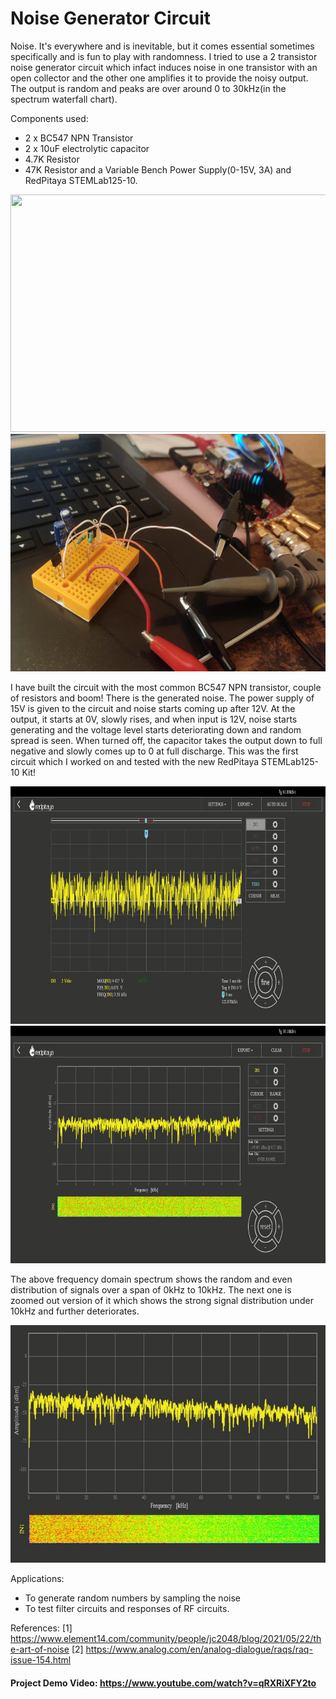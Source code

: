 # Noise Generator Circuit

Noise. It's everywhere and is inevitable, but it comes essential sometimes specifically and is fun to play with randomness. I tried to use a 2 transistor noise generator circuit which infact induces noise in one transistor with an open collector and the other one amplifies it to provide the noisy output.
The output is random and peaks are over around 0 to 30kHz(in the spectrum waterfall chart). 

Components used:
* 2 x BC547 NPN Transistor
* 2 x 10uF electrolytic capacitor
* 4.7K Resistor
* 47K Resistor
and a Variable Bench Power Supply(0-15V, 3A) and RedPitaya STEMLab125-10.

<img src="img/circuit_dia1.jpg" width="760" height="380">
<img src="img/circuit_rig.jpg" width="760" height="380">

I have built the circuit with the most common BC547 NPN transistor, couple of resistors and boom! There is the generated noise. The power supply of 15V is given to the circuit and noise starts coming up after 12V. At the output, it starts at 0V, slowly rises, and when input is 12V, noise starts generating and the voltage level starts deteriorating down and random spread is seen. When turned off, the capacitor takes the output down to full negative and slowly comes up to 0 at full discharge. This was the first circuit which I worked on and tested with the new RedPitaya STEMLab125-10 Kit!

<img src="img/noise_td1.jpg" width="760" height="380">
<img src="img/noise_fd1.jpg" width="760" height="380">

The above frequency domain spectrum shows the random and even distribution of signals over a span of 0kHz to 10kHz. The next one is zoomed out version of it which shows the strong signal distribution under 10kHz and further deteriorates. 

<img src="img/noise_fd3.jpg" width="760" height="380">

Applications: 
* To generate random numbers by sampling the noise
* To test filter circuits and responses of RF circuits.

References:
[1] https://www.element14.com/community/people/jc2048/blog/2021/05/22/the-art-of-noise
[2] https://www.analog.com/en/analog-dialogue/raqs/raq-issue-154.html

#### Project Demo Video: https://www.youtube.com/watch?v=qRXRiXFY2to
